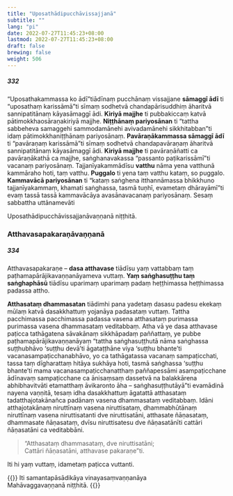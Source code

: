 ```yaml
---
title: "Uposathādipucchāvissajjanā"
subtitle: ""
lang: "pi"
date: 2022-07-27T11:45:23+08:00
lastmod: 2022-07-27T11:45:23+08:00
draft: false
brewing: false
weight: 506
---
```


##### 332

“Uposathakammassa ko ādī”tiādīnaṃ pucchānaṃ vissajjane **sāmaggī ādī** ti “uposathaṃ karissāmā”ti sīmaṃ sodhetvā chandapārisuddhiṃ āharitvā sannipatitānaṃ kāyasāmaggī ādi. **Kiriyā majjhe** ti pubbakiccaṃ katvā pātimokkhaosāraṇakiriyā majjhe. **Niṭṭhānaṃ pariyosānan** ti “tattha sabbeheva samaggehi sammodamānehi avivadamānehi sikkhitabban”ti idaṃ pātimokkhaniṭṭhānaṃ pariyosānaṃ. **Pavāraṇākammassa sāmaggī ādī** ti “pavāraṇaṃ karissāmā”ti sīmaṃ sodhetvā chandapavāraṇaṃ āharitvā sannipatitānaṃ kāyasāmaggī ādi. **Kiriyā majjhe** ti pavāraṇāñatti ca pavāraṇākathā ca majjhe, saṅghanavakassa “passanto paṭikarissāmī”ti vacanaṃ pariyosānaṃ. Tajjanīyakammādīsu **vatthu** nāma yena vatthunā kammāraho hoti, taṃ vatthu. **Puggalo** ti yena taṃ vatthu kataṃ, so puggalo. **Kammavācā pariyosānan** ti “kataṃ saṅghena itthannāmassa bhikkhuno tajjanīyakammaṃ, khamati saṅghassa, tasmā tuṇhī, evametaṃ dhārayāmī”ti evaṃ tassā tassā kammavācāya avasānavacanaṃ pariyosānaṃ. Sesaṃ sabbattha uttānamevāti

<p class="text-center text-muted">Uposathādipucchāvissajjanāvaṇṇanā niṭṭhitā.</p>

### Atthavasapakaraṇāvaṇṇanā

##### 334

Atthavasapakaraṇe – **dasa atthavase** tiādīsu yaṃ vattabbaṃ taṃ paṭhamapārājikavaṇṇanāyameva vuttaṃ. **Yaṃ saṅghasuṭṭhu taṃ saṅghaphāsū** tiādīsu uparimaṃ uparimaṃ padaṃ heṭṭhimassa heṭṭhimassa padassa attho.

**Atthasataṃ dhammasatan** tiādimhi pana yadetaṃ dasasu padesu ekekaṃ mūlaṃ katvā dasakkhattuṃ yojanāya padasataṃ vuttaṃ. Tattha pacchimassa pacchimassa padassa vasena atthasataṃ purimassa purimassa vasena dhammasataṃ veditabbaṃ. Atha vā ye dasa atthavase paṭicca tathāgatena sāvakānaṃ sikkhāpadaṃ paññattaṃ, ye pubbe paṭhamapārājikavaṇṇanāyaṃ “tattha saṅghasuṭṭhutā nāma saṅghassa suṭṭhubhāvo ‘suṭṭhu devā’ti āgataṭṭhāne viya ‘suṭṭhu bhante’ti vacanasampaṭicchanabhāvo, yo ca tathāgatassa vacanaṃ sampaṭicchati, tassa taṃ dīgharattaṃ hitāya sukhāya hoti, tasmā saṅghassa ‘suṭṭhu bhante’ti mama vacanasampaṭicchanatthaṃ paññapessāmi asampaṭicchane ādīnavaṃ sampaṭicchane ca ānisaṃsaṃ dassetvā na balakkārena abhibhavitvāti etamatthaṃ āvikaronto āha – saṅghasuṭṭhutāyā”ti evamādinā nayena vaṇṇitā, tesaṃ idha dasakkhattuṃ āgatattā atthasataṃ tadatthajotakānañca padānaṃ vasena dhammasataṃ veditabbaṃ. Idāni atthajotakānaṃ niruttīnaṃ vasena niruttisataṃ, dhammabhūtānaṃ niruttīnaṃ vasena niruttisatanti dve niruttisatāni, atthasate ñāṇasataṃ, dhammasate ñāṇasataṃ, dvīsu niruttisatesu dve ñāṇasatānīti cattāri ñāṇasatāni ca veditabbāni.

> “Atthasataṃ dhammasataṃ, dve niruttisatāni;  
> Cattāri ñāṇasatāni, atthavase pakaraṇe”ti.

Iti hi yaṃ vuttaṃ, idametaṃ paṭicca vuttanti.

{{<eof>}}
    Iti samantapāsādikāya vinayasaṃvaṇṇanāya<br>
    Mahāvaggavaṇṇanā niṭṭhitā.
{{</eof>}}